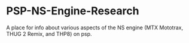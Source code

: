 # PSP-NS-Engine-Research
A place for info about various aspects of the NS engine (MTX Mototrax, THUG 2 Remix, and THP8) on psp.
